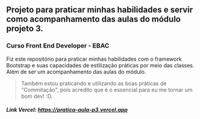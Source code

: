 ## Projeto para praticar minhas habilidades e servir como acompanhamento das aulas do módulo projeto 3.
### Curso Front End Developer - EBAC 

Fiz este repositório para praticar minhas habilidades com o framework Bootstrap e suas capacidades de estilização práticas por meio das classes. Além de ser um acompanhamento das aulas do módulo.

> Também estou praticando e utilizando as boas práticas de "Commitação", pois acredito que é o essencial para eu me tornar um bom dev! :D.

##### Link Vercel: https://pratica-aula-p3.vercel.app
